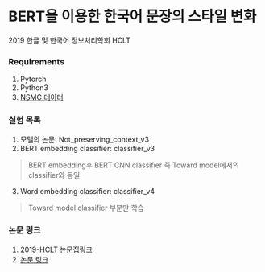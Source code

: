 # BERT을 이용한 한국어 문장의 스타일 변화
2019 한글 및 한국어 정보처리학회 HCLT

### Requirements
1. Pytorch
2. Python3
3. [NSMC 데이터](https://github.com/e9t/nsmc)

### 실험 목록
1. 모델의 논문: Not_preserving_context_v3
2. BERT embedding classifier: classifier_v3
> BERT embedding후 BERT CNN classifier
> 즉 Toward model에서의 classifier와 동일
3. Word embedding classifier: classifier_v4 
> Toward model classifier 부분만 학습

### 논문 링크
1. [2019-HCLT 논문집링크](http://hclt.kr/symp/?lnb=conference)
2. [논문 링크](https://drive.google.com/file/d/1lAx0aN2h_cuNuHaPdbOA9L7uGtEBfknF/view?usp=sharing)
